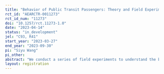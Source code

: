 ```yaml
---
title: "Behavior of Public Transit Passengers: Theory and Field Experiments"
rct_id: "AEARCTR-0011273"
rct_id_num: "11273"
doi: "10.1257/rct.11273-1.0"
date: "2023-04-14"
status: "in_development"
jel: "C93, R41"
start_year: "2023-03-27"
end_year: "2023-09-30"
pi: "Siyu Wang"
pi_other:
abstract: "We conduct a series of field experiments to understand the behavior of passengers on public transportation. There are three research questions we are addressing. First, how do passengers estimate the probabilities of having incidents when the incidents are associated with others versus themselves? Second, what are the factors determining whether passengers choose to take the elevator or escalator at subway stations? Third, how do passengers decide which exit to take? Hundreds of subjects will be recruited for both experimental games and surveys. Information and other types of interventions will be implemented after collecting the data. Further analysis on the effectiveness of these interventions will be performed. "
layout: registration
---
```


